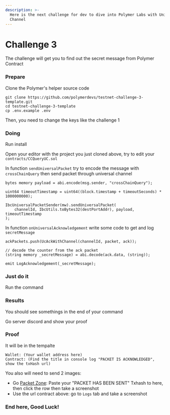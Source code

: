 ```yaml
---
description: >-
  Here is the next challenge for dev to dive into Polymer Labs with Universal
  Channel
---
```


# Challenge 3

The challenge will get you to find out the secret message from Polymer Contract

### Prepare <a href="#prepare" id="prepare"></a>

Clone the Polymer's helper source code

```
git clone https://github.com/polymerdevs/testnet-challenge-3-template.git
cd testnet-challenge-3-template
cp .env.example .env
```

Then, you need to change the keys like the challenge 1

### Doing <a href="#doing" id="doing"></a>

Run install

Open your editor with the project you just cloned above, try to edit your `contracts/CCQueryUC.sol`

In function `sendUniversalPacket` try to encode the message with `crossChainQuery` then send packet through universal channel

```
bytes memory payload = abi.encode(msg.sender, "crossChainQuery");

uint64 timeoutTimestamp = uint64((block.timestamp + timeoutSeconds) * 1000000000);

IbcUniversalPacketSender(mw).sendUniversalPacket(
    channelId, IbcUtils.toBytes32(destPortAddr), payload, timeoutTimestamp
);
```

In function `onUniversalAcknowledgement` write some code to get and log `secretMessage`

```
ackPackets.push(UcAckWithChannel(channelId, packet, ack));

// decode the counter from the ack packet
(string memory _secretMessage) = abi.decode(ack.data, (string));

emit LogAcknowledgement(_secretMessage);
```

### Just do it <a href="#just-do-it" id="just-do-it"></a>

Run the command

### Results <a href="#results" id="results"></a>

You should see somethings in the end of your command

Go server discord and show your proof

### Proof <a href="#proof" id="proof"></a>

It will be in the tempalte

```
Wallet: (Your wallet address here)
Contract: (Find the title in console log "PACKET IS ACKNOWLEDGED", show the txHash url)
```

You also will need to send 2 images:

* Go [Packet Zone](https://sepolia.polymer.zone/packets): Paste your "PACKET HAS BEEN SENT" Txhash to here, then click the row then take a screenshot
* Use the url contract above: go to `Logs` tab and take a screenshot

### End here, Good Luck! <a href="#end-here-good-luck" id="end-here-good-luck"></a>
